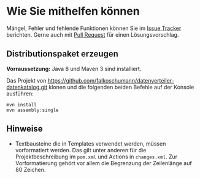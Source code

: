 Wie Sie mithelfen können
========================

Mängel, Fehler und fehlende Funktionen können Sie im [Issue Tracker][issues]
berichten. Gerne auch mit [Pull Request][pulls] für einen Lösungsvorschlag.


Distributionspaket erzeugen
---------------------------

**Vorraussetzung:** Java 8 und Maven 3 sind installiert.

Das Projekt von https://github.com/falkoschumann/datenverteiler-datenkatalog.git
klonen und die folgenden beiden Befehle auf der Konsole ausführen: 

    mvn install
    mvn assembly:single


Hinweise
--------

  - Textbausteine die in Templates verwendet werden, müssen vorformatiert
    werden. Das gilt unter anderen für die Projektbeschreibung im `pom.xml` und
    Actions in `changes.xml`. Zur Vorformatierung gehört vor allem die
    Begrenzung der Zeilenlänge auf 80 Zeichen.


[issues]: https://github.com/falkoschumann/datenverteiler-datenkatalog/issues
[pulls]: https://github.com/falkoschumann/datenverteiler-datenkatalog/pulls
